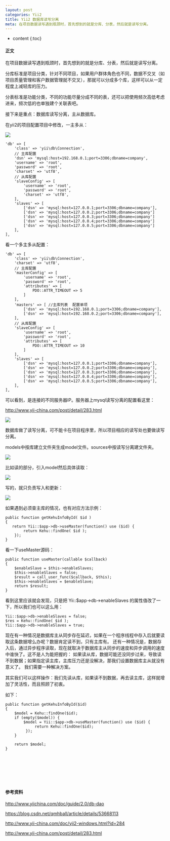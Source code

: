 ```yaml
---
layout: post
categories: Yii2
title: Yii2 数据库读写分离
meta: 在项目数据读写遇到瓶颈时，首先想到的就是分库、分表，然后就是读写分离。
---
```

* content
{:toc}

#### 正文

在项目数据读写遇到瓶颈时，首先想到的就是分库、分表，然后就是读写分离。

分库标准是项目分类，针对不同项目，如果用户群体角色也不同，数据不交叉（如项目质量管理和客户数据管理就不交叉），那就可以分成多个库，这样可以从一定程度上减轻库的压力。
    
分表标准是功能分类，不同的功能尽量分成不同的表，还可以把使用频次高低考虑进来，频次低的也单独建个关联表吧。

接下来是重点：数据库读写分离，主从数据库。

在yii2的项目配置项目中修改，一主多从：

![](http://s9.sinaimg.cn/orignal/001XbchKzy7hXoLUoDm58&690)

```
'db' => [
    'class' => 'yii\db\Connection',
    // 主库配置
    'dsn' => 'mysql:host=192.168.0.1;port=3306;dbname=company',
    'username' => 'root',
    'password' => 'root',
    'charset' => 'utf8',
    // 从库配置
    'slaveConfig' => [
        'username' => 'root',
        'password' => 'root',
        'charset' => 'utf8',
    ],
    'slaves' => [
        ['dsn' => 'mysql:host=127.0.0.1;port=3306;dbname=company'],
        ['dsn' => 'mysql:host=127.0.0.2;port=3306;dbname=company']
        ['dsn' => 'mysql:host=127.0.0.3;port=3306;dbname=company']
        ['dsn' => 'mysql:host=127.0.0.4;port=3306;dbname=company']
        ['dsn' => 'mysql:host=127.0.0.5;port=3306;dbname=company']
    ],
],
```

看一个多主多从配置：
```
'db' => [
    'class' => 'yii\db\Connection',
    'charset' => 'utf8',
    // 主库配置
    'masterConfig' => [ 
        'username' => 'root',
        'password' => 'root',
        'attributes' => [
            PDO::ATTR_TIMEOUT => 5
        ]
    ],
    'masters' => [ //主库列表  配置单项
        ['dsn' => 'mysql:host=192.168.0.1;port=3306;dbname=company'],
        ['dsn' => 'mysql:host=192.168.0.2;port=3306;dbname=company'],
    ],
    // 从库配置
    'slaveConfig' => [
        'username' => 'root',
        'password' => 'root',
        'attributes' => [
            PDO::ATTR_TIMEOUT => 10
        ]
    ],
    'slaves' => [
        ['dsn' => 'mysql:host=127.0.0.1;port=3306;dbname=company'],
        ['dsn' => 'mysql:host=127.0.0.2;port=3306;dbname=company'],
        ['dsn' => 'mysql:host=127.0.0.3;port=3306;dbname=company'],
        ['dsn' => 'mysql:host=127.0.0.4;port=3306;dbname=company'],
        ['dsn' => 'mysql:host=127.0.0.5;port=3306;dbname=company'],
    ],
],
```

可以看到，是连接的不同服务器IP。服务器上mysql读写分离的配置看这里：

<http://www.yii-china.com/post/detail/283.html>

![](http://s8.sinaimg.cn/mw690/001XbchKzy7hXpcpkAT57&690)

数据库做了读写分离，可不能卡在项目程序里，所以项目相应的读写处也要做读写分离。

models中按库建立文件夹生成model文件。sources中按读写分离建文件夹。

![](http://s3.sinaimg.cn/mw690/001XbchKzy7hXvqkilAe2&690)

比如读的部分，引入model然后具体读取：

![](http://s4.sinaimg.cn/mw690/001XbchKzy7hXufQIQr33&690)

写的，就只负责写入和更新：

![](http://s12.sinaimg.cn/mw690/001XbchKzy7hXumZcAbeb&690)


如果遇到必须查主库的情况，也有对应方法示例：

```
public function getKehuInfoById( $id )
{
   return Yii::$app->db->useMaster(function() use ($id) {
        return Kehu::findOne( $id );
    });
}
```

看一下useMaster源码：
```
public function useMaster(callable $callback)
{
    $enableSlave = $this->enableSlaves;
    $this->enableSlaves = false;
    $result = call_user_func($callback, $this);
    $this->enableSlaves = $enableSlave;
    return $result;
}
```

看到这里应该就会发现，只是把 Yii::$app->db->enableSlaves 的属性值改了一下，所以我们也可以这么用：
```
Yii::$app->db->enableSlaves = false;
$res = Kehu::findOne( $id );
Yii::$app->db->enableSlaves = true;
```

现在有一种情况是数据库主从同步存在延迟，如果在一个程序线程中存入后就要读取这条数据增么办呢？数据肯定读不到，只有主库有。
还有一种情况是，数据存入后，通过异步程序读取，现在就取决于数据库主从同步的速度和异步调用的速度中谁快了。这不是人为能把握的：
如果读从库，数据可能还没同步过来，导致读不到数据；如果指定读主库，主库压力还是没解决，那我们设置数据库主从就没有意义了。
我们需要一种解决方案。

其实我们可以这样操作：我们先读从库，如果读不到数据，再去读主库，这样就增加了灵活性，而且照顾了初衷。

如下：
```
public function getKehuInfoById($id)
{
    $model = Kehu::findOne($id);
    if (empty($model)) {
        $model = Yii::$app->db->useMaster(function() use ($id) {
             return Kehu::findOne($id);
         });
    }
    
    return $model;
}
```

<br/><br/><br/><br/><br/>
#### 参考资料

<http://www.yiichina.com/doc/guide/2.0/db-dao>

<https://blog.csdn.net/qmhball/article/details/53668113>

<http://www.yii-china.com/doc/yii2-windows.html?id=284>

<http://www.yii-china.com/post/detail/283.html>

